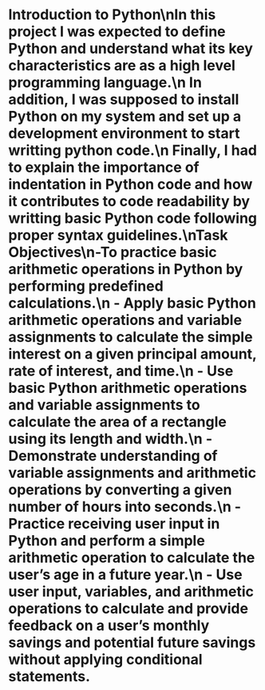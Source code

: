 # Introduction to Python\nIn this project I was expected to define Python and understand what its key characteristics are as a high level programming language.\n In addition, I was supposed to install Python on my system and set up a development environment to start writting python code.\n Finally, I had to explain the importance of indentation in Python code and how it contributes to code readability by writting basic Python code following proper syntax guidelines.\nTask Objectives\n-To practice basic arithmetic operations in Python by performing predefined calculations.\n - Apply basic Python arithmetic operations and variable assignments to calculate the simple interest on a given principal amount, rate of interest, and time.\n - Use basic Python arithmetic operations and variable assignments to calculate the area of a rectangle using its length and width.\n - Demonstrate understanding of variable assignments and arithmetic operations by converting a given number of hours into seconds.\n - Practice receiving user input in Python and perform a simple arithmetic operation to calculate the user’s age in a future year.\n -  Use user input, variables, and arithmetic operations to calculate and provide feedback on a user’s monthly savings and potential future savings without applying conditional statements.
